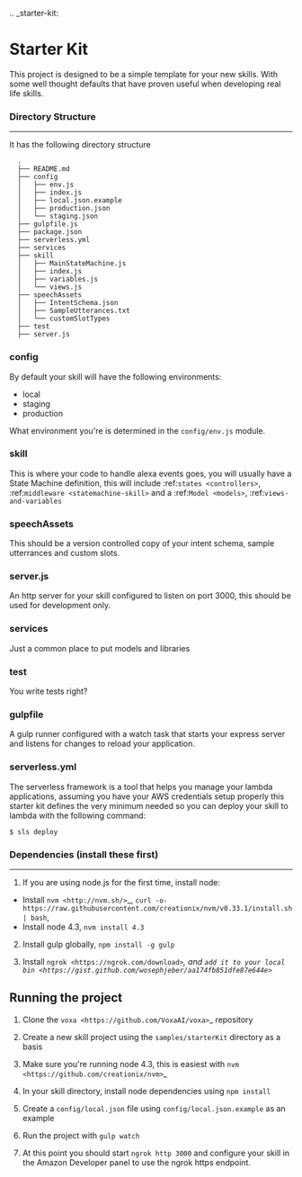 .. _starter-kit:

Starter Kit
=============

This project is designed to be a simple template for your new skills. With some well thought defaults that have proven useful when developing real life skills.

### Directory Structure
---------------------

It has the following directory structure

```
  .
  ├── README.md
  ├── config
  │   ├── env.js
  │   ├── index.js
  │   ├── local.json.example
  │   ├── production.json
  │   └── staging.json
  ├── gulpfile.js
  ├── package.json
  ├── serverless.yml
  ├── services
  ├── skill
  │   ├── MainStateMachine.js
  │   ├── index.js
  │   ├── variables.js
  │   └── views.js
  ├── speechAssets
  │   ├── IntentSchema.json
  │   ├── SampleUtterances.txt
  │   └── customSlotTypes
  ├── test
  ├── server.js
```


### config

By default your skill will have the following environments:

- local
- staging
- production

What environment you're is determined in the ``config/env.js`` module.

### skill

This is where your code to handle alexa events goes, you will usually have a State Machine definition, this will include :ref:`states <controllers>`, :ref:`middleware <statemachine-skill>` and a :ref:`Model <models>`, :ref:`views-and-variables`

### speechAssets

This should be a version controlled copy of your intent schema, sample utterrances and custom slots.

### server.js

An http server for your skill configured to listen on port 3000, this should be used for development only.

### services

Just a common place to put models and libraries

### test

You write tests right?

### gulpfile

A gulp runner configured with a watch task that starts your express server and listens for changes to reload your application.

### serverless.yml

The serverless framework is a tool that helps you manage your lambda applications, assuming you have your AWS credentials setup properly this starter kit defines the very minimum needed so you can deploy your skill to lambda with the following command:

```  
$ sls deploy
```

### Dependencies (install these first)
----------------------------------
1. If you are using node.js for the first time, install node:
  * Install `nvm <http://nvm.sh/>`_, ``curl -o- https://raw.githubusercontent.com/creationix/nvm/v0.33.1/install.sh | bash``,
  * Install node 4.3, ``nvm install 4.3``

2. Install gulp globally,  ``npm install -g gulp``

3. Install `ngrok <https://ngrok.com/download>`_, and `add it to your local bin <https://gist.github.com/wosephjeber/aa174fb851dfe87e644e>`_

Running the project
---------------------

1. Clone the `voxa <https://github.com/VoxaAI/voxa>`_ repository

2. Create a new skill project using the ``samples/starterKit`` directory as a basis

3. Make sure you're running node 4.3, this is easiest with `nvm <https://github.com/creationix/nvm>`_

4. In your skill directory, install node dependencies using ``npm install``

5. Create a ``config/local.json`` file using ``config/local.json.example`` as an example

6. Run the project with ``gulp watch``

7. At this point you should start ``ngrok http 3000`` and configure your skill in the Amazon Developer panel to use the ngrok https endpoint.
